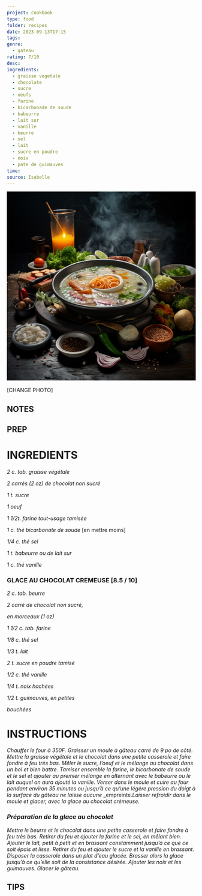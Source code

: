 ```yaml
---
project: cookbook
type: food
folder: recipes
date: 2023-09-13T17:15
tags: 
genre:
  - gateau
rating: 7/10
desc: 
ingredients:
  - graisse vegetale
  - chocolate
  - sucre
  - oeufs
  - farine
  - bicarbonade de soude
  - babeurre
  - lait sur
  - vanille
  - beurre
  - sel
  - lait
  - sucre en poudre
  - noix
  - pate de guimauves
time: 
source: Isabelle
---
```


![IMAGE](_default.png)


[CHANGE PHOTO]


## NOTES




## PREP


# INGREDIENTS

_2 c. tab. graisse végétale_

_2 carrés (2 oz) de chocolat non sucré_

_1 t. sucre_

_1 oeuf_

_1 1/2t. farine tout-usage tamisée_

_1 c. thé bicarbonate de soude_ [en mettre moins]

_1/4 c. thé sel_

_1 t. babeurre ou de lait sur_

_1 c. thé vanille_


### GLACE AU CHOCOLAT CREMEUSE [8.5 / 10]

_2 c. tab. beurre_

_2 carré de chocolat non sucré,_

_en morceaux (1 oz)_

_1 1/2 c. tab. farine_

_1/8 c. thé sel_

_1/3 t. lait_

_2 t. sucre en poudre tamisé_

_1/2 c. thé vanille_

_1/4 t. noix hachées_

_1/2 t. guimauves, en petites_

_bouchées_



# INSTRUCTIONS

_Chauffer le four à 350F. Graisser un moule à_
_gâteau carré de 9 po de côté. Mettre la graisse_
_végétale et le chocolat dans une petite_
_casserole et faire fondre à feu très bas. Mêler_
_le sucre, l’oeuf et le mélange au chocolat_
_dans un bol et bien battre. Tamiser ensemble_
_la farine, le bicarbonate de soude et le_
_sel et ajouter au premier mélange en alternant_
_avec le babeurre ou le lait auquel on_
_aura ajouté la vanille. Verser dans le moule_
_et cuire au four pendant environ 35 minutes_
_ou jusqu’à ce qu’une légère pression du doigt_
_à la surface du gâteau ne laisse aucune_
_empreinte._Laisser refroidir dans le moule et_
_glacer, avec la glace au chocolat crémeuse._

### _Préparation de la glace au chocolat_

_Mettre le beurre et le chocolat dans une petite_
_casserole et faire fondre à feu très bas._
_Retirer du feu et ajouter la farine et le sel,_
_en mêlant bien. Ajouter le lait, petit à petit_
_et en brassant constamment jusqu’à ce que_
_ce soit épais et lisse. Retirer du feu et ajouter_
_le sucre et la vanille en brassant. Disposer_
_la casserole dans un plat d’eau glacée. Brasser_
_alors la glace jusqu’à ce qu’elle soit de_
_la consistance désirée. Ajouter les noix et les guimauves. Glacer le gâteau._




## TIPS



